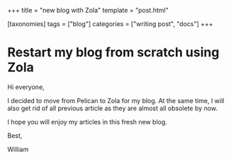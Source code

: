 +++
title = "new blog with Zola"
template = "post.html"

[taxonomies]
tags = ["blog"]
categories = ["writing post", "docs"]
+++

# Restart my blog from scratch using Zola

Hi everyone,

I decided to move from Pelican to Zola for my blog. At the same time, I will also get rid of all previous article as they are almost all obsolete by now.

I hope you will enjoy my articles in this fresh new blog.

Best,

William
